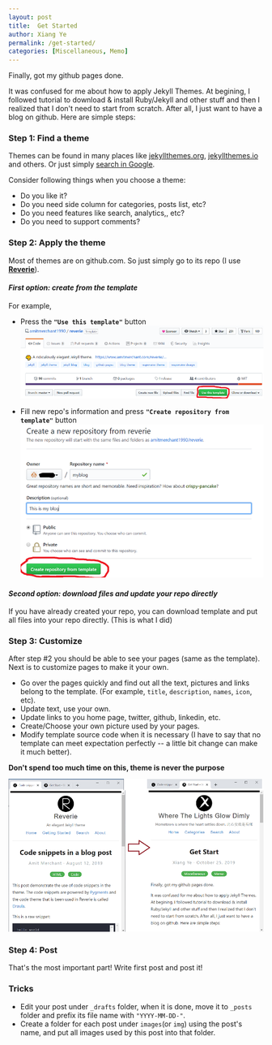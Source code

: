 ```yaml
---
layout: post
title:  Get Started
author: Xiang Ye
permalink: /get-started/
categories: [Miscellaneous, Memo]
---
```


Finally, got my github pages done.

It was confused for me about how to apply Jekyll Themes. At begining, I followed tutorial to download & install Ruby/Jekyll and other stuff and then I realized that I don't need to start from scratch. After all, I just want to have a blog on github. Here are simple steps:

### **Step 1:** Find a theme

Themes can be found in many places like [jekyllthemes.org](http://jekyllthemes.org/), [jekyllthemes.io](https://jekyllthemes.io/) and others. Or just simply [search in Google](https://www.google.com/search?q=jekyll+themes).

Consider following things when you choose a theme:

- Do you like it?
- Do you need side column for categories, posts list, etc?
- Do you need features like search, analytics,, etc?
- Do you need to support comments?

### **Step 2:** Apply the theme

Most of themes are on github.com. So just simply go to its repo (I use **[Reverie](https://github.com/amitmerchant1990/reverie)**).

#### *First option: create from the template*

For example,
- Press the **`"Use this template"`** button
![Use Template](/images/20191025-get-started/github-use-template.png)

- Fill new repo's information and press **`"Create repository from template"`** button
![Use Template](/images/20191025-get-started/github-create-repo-from-template.png)

#### *Second option: download files and update your repo directly*

If you have already created your repo, you can download template and put all files into your repo directly. (This is what I did)

### **Step 3:** Customize

After step #2 you should be able to see your pages (same as the template). Next is to customize pages to make it your own.

- Go over the pages quickly and find out all the text, pictures and links belong to the template. (For example, `title`, `description`, `names`, `icon`, etc).
- Update text, use your own.
- Update links to you home page, twitter, github, linkedin, etc.
- Create/Choose your own picture used by your pages.
- Modify template source code when it is necessary (I have to say that no template can meet expectation perfectly --  a little bit change can make it much better).

**Don't spend too much time on this, theme is never the purpose**

![Customize](/images/20191025-get-started/customize.png)

### **Step 4:** Post

That's the most important part! Write first post and post it!

### **Tricks**

- Edit your post under `_drafts` folder, when it is done, move it to `_posts` folder and prefix its file name with `"YYYY-MM-DD-"`.
- Create a folder for each post under `images`(or `img`) using the post's name, and put all images used by this post into that folder.
